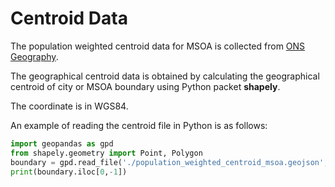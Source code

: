 # Centroid Data

The population weighted centroid data for MSOA is collected from [ONS Geography](https://geoportal.statistics.gov.uk/datasets/ons::middle-layer-super-output-areas-december-2011-population-weighted-centroids/about).

The geographical centroid data is obtained by calculating the geographical centroid of city or MSOA boundary using Python packet __shapely__.

The coordinate is in WGS84.

An example of reading the centroid file in Python is as follows:

```python
import geopandas as gpd
from shapely.geometry import Point, Polygon
boundary = gpd.read_file('./population_weighted_centroid_msoa.geojson', driver='geojson')
print(boundary.iloc[0,-1])  
```